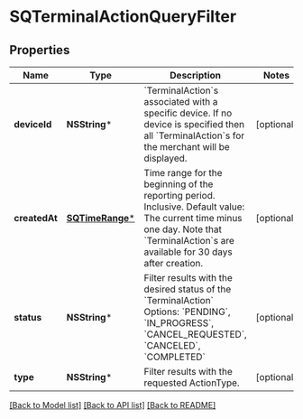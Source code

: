# SQTerminalActionQueryFilter

## Properties
Name | Type | Description | Notes
------------ | ------------- | ------------- | -------------
**deviceId** | **NSString*** | &#x60;TerminalAction&#x60;s associated with a specific device. If no device is specified then all &#x60;TerminalAction&#x60;s for the merchant will be displayed. | [optional] 
**createdAt** | [**SQTimeRange***](SQTimeRange.md) | Time range for the beginning of the reporting period. Inclusive. Default value: The current time minus one day. Note that &#x60;TerminalAction&#x60;s are available for 30 days after creation. | [optional] 
**status** | **NSString*** | Filter results with the desired status of the &#x60;TerminalAction&#x60; Options: &#x60;PENDING&#x60;, &#x60;IN_PROGRESS&#x60;, &#x60;CANCEL_REQUESTED&#x60;, &#x60;CANCELED&#x60;, &#x60;COMPLETED&#x60; | [optional] 
**type** | **NSString*** | Filter results with the requested ActionType. | [optional] 

[[Back to Model list]](../README.md#documentation-for-models) [[Back to API list]](../README.md#documentation-for-api-endpoints) [[Back to README]](../README.md)


